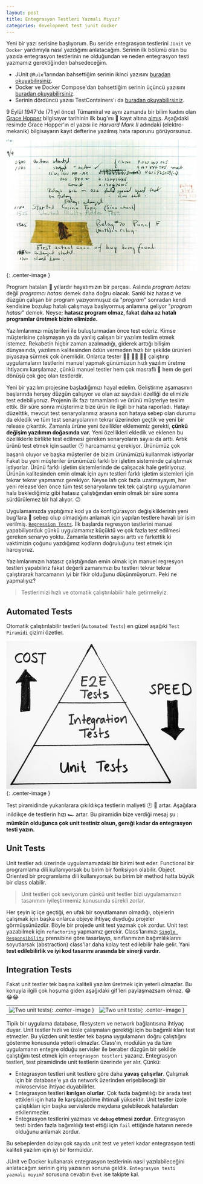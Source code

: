 ```yaml
---
layout: post
title: Entegrasyon Testleri Yazmalı Mıyız?
categories: development test junit docker
---
```

Yeni bir yazı serisine başlıyorum. Bu seride entegrasyon testlerini `JUnit` ve `Docker` yardımıyla nasıl yazdığımı anlatacağım. Serinin ilk bölümü olan bu yazıda entegrasyon testlerinin ne olduğundan ve neden entegrasyon testi yazmamız gerektiğinden bahsedeceğim. 

* JUnit `@Rule`'larından bahsettiğim serinin ikinci yazısını [buradan okuyabilirsiniz](/development/test/junit/docker/2018/02/20/Junit-rules.html).
* Docker ve Docker Compose'dan bahsettiğim serinin üçüncü yazısını [buradan okuyabilirsiniz](/development/test/junit/docker/2018/03/11/docker-ve-docker-compose.html).
* Serinin dördüncü yazısı TestContainers'ı da [buradan okuyabilirsiniz](/development/test/junit/docker/2018/03/18/testcontainers.html).

9 Eylül 1947'de (71 yıl önce) Tümamiral ve aynı zamanda bir bilim kadını olan [Grace Hopper](https://www.biography.com/people/grace-hopper-21406809) bilgisayar tarihinin ilk bug'ını 🐞 kayıt altına [almış](http://www.computerhistory.org/tdih/September/9/). Aşağıdaki resimde Grace Hopper'ın el yazısı ile *Harvard Mark II* adındaki (elektro-mekanik) bilgisayarın kayıt defterine yazılmış hata raporunu görüyorsunuz.

![First ever bug](/assets/integration_tests/first_recorded_bug.jpg){: .center-image }

Program hataları 🐞 yıllardır hayatımızın bir parçası. Aslında _program hatası_ değil _programcı hatası_ demek daha doğru olacak. Sanki biz hatasız ve düzgün çalışan bir program yazıyormuşuz da "*program*" sonradan kendi kendisine bozulup hatalı çalışmaya başlıyormuş anlamına geliyor "_program hatası_" demek. Neyse; __hatasız program olmaz, fakat daha az hatalı programlar üretmek bizim elimizde.__

Yazılımlarımızı müşterileri ile buluşturmadan önce test ederiz. Kimse müşterisine çalışmayan ya da yanlış çalışan bir yazılım teslim etmek istemez. Rekabetin hiçbir zaman azalmadığı, giderek arttığı bilişim dünyasında, yazılımın kalitesinden ödün vermeden hızlı bir şekilde ürünleri piyasaya sürmek çok önemlidir. Onlarca tester 👨‍💼 👩‍💼 👨‍💼 çalıştırıp uygulamaların testlerini manuel yapmak günümüzün hızlı yazılım üretme ihtiyacını karşılamaz, çünkü manuel testler hem çok masraflı 💸 hem de geri dönüşü çok geç olan testlerdir.

Yeni bir yazılım projesine başladığımızı hayal edelim. Geliştirme aşamasının başlarında herşey düzgün çalışıyor ve olan az sayıdaki özelliği de elimizle test edebiliyoruz. Projenin ilk fazı tamamlandı ve ürünü müşteriye teslim ettik. Bir süre sonra müşterimiz bize ürün ile ilgili bir hata raporladı. Hatayı düzelttik, mevcut test senaryolarımız arasına son hataya sebep olan durumu da ekledik ve tüm test senaryolarının tekrar üzerinden geçtik ve yeni bir release çıkarttık. Zamanla ürüne yeni özellikler eklememiz gerekti, __çünkü değişim yazılımın doğasında var.__ Yeni özellikleri ekledik ve eklenen bu özelliklerle birlikte test edilmesi gereken senaryoların sayısı da arttı. Artık ürünü test etmek için saatler 🕑 harcamamız gerekiyor. Ürünümüz çok başarılı oluyor ve başka müşteriler de bizim ürünümüzü kullanmak istiyorlar Fakat bu yeni müşteriler ürünümüzü farklı bir işletim sisteminde çalıştırmak istiyorlar. Ürünü farklı işletim sistemlerinde de çalışacak hale getiriyoruz. Ürünün kalitesinden emin olmak için aynı testleri farklı işletim sistemleri için tekrar tekrar yapmamız gerekiyor. Neyse lafı çok fazla uzatmayayım, her yeni release'den önce tüm test senaryolarını tek tek çalıştırıp uygulamanın hala beklediğimiz gibi hatasız çalıştığından emin olmak bir süre sonra sürdürülemez bir hal alıyor. 😕

Uygulamamızda yaptığımız kod ya da konfigürasyon değişikliklerinin yeni bug'lara 🐛 sebep olup olmadığını anlamak için yapılan testlere havalı bir isim verilmiş. [`Regression Tests`](https://stackoverflow.com/questions/3464629/what-does-regression-test-mean). İlk başlarda regresyon testlerini manuel yapabiliyorduk çünkü uygulamamız küçüktü ve çok fazla test edilmesi gereken senaryo yoktu. Zamanla testlerin sayısı arttı ve farkettik ki vaktimizin çoğunu yazdığımız kodların doğruluğunu test etmek için harcıyoruz.

Yazılımlarımızın hatasız çalıştığından emin olmak için manuel regresyon testleri yapabiliriz fakat değerli zamanımızı bu testleri tekrar tekrar çalıştırarak harcamanın iyi bir fikir olduğunu düşünmüyorum. Peki ne yapmalıyız? 

> Testlerimizi hızlı ve otomatik çalıştırılabilir hale getirmeliyiz.

## Automated Tests

Otomatik çalıştırılabilir testleri (`Automated Tests`) en güzel aşağıki `Test Piramidi` çizimi özetler. 

![Test Pyramid](/assets/integration_tests/test_pyramid.jpg){: .center-image }

Test piramidinde yukarılarara çıkıldıkça testlerin maliyeti 🕑 💸 artar. Aşağılara inildikçe de testlerin hızı 🏎️ artar. Bu piramidin bize verdiği mesaj şu : __mümkün olduğunca çok unit testiniz olsun, gereği kadar da entegrasyon testi yazın.__

## Unit Tests

Unit testler adı üzerinde uygulamamızdaki bir birimi test eder. Functional bir programlama dili kullanıyorsak bu birim bir fonksiyon olabilir. Object Oriented bir programlama dili kullanıyorsak bu birim bir method hatta büyük bir class olabilir. 

> Unit testleri çok seviyorum çünkü unit testler bizi uygulamamızın tasarımını iyileştirmemiz konusunda sürekli zorlar.

Her şeyin iç içe geçtiği, en ufak bir soyutlamanın olmadığı, objelerin çalışmak için başka onlarca objeye ihtiyaç duyduğu projeler görmüşsünüzdür. Böyle bir projede unit test yazmak çok zordur. Unit test yazabilmek için `refactoring` yapmamız gerekir. Class'larımızı [`Single Responsibility`](http://www.kurumsaljava.com/2009/10/14/single-responsibility-principle-srp-tek-sorumluk-prensibi/) prensibine göre tasarlayıp, sınıflarımızın bağımlılıklarını soyutlarsak (abstraction) class'lar daha kolay test edilebilir hale gelir. Yani __test edilebilirlik ve iyi kod tasarımı arasında bir sinerji vardır.__

## Integration Tests

Fakat unit testler tek başına kaliteli yazılım üretmek için yeterli olmazlar. Bu konuyla ilgili çok hoşuma giden aşağıdaki gif'leri paylaşmazsam olmaz. 😂😂😂

|     |      |
|-----|------|
![Two unit tests](/assets/integration_tests/no_integration_test.gif){: .center-image }|![Two unit tests](/assets/integration_tests/two_unit_tests.gif){: .center-image }

Tipik bir uygulama database, filesystem ve network bağlantısına ihtiyaç duyar. Unit testler hızlı ve izole çalışmaları gerektiği için bu bağımlılıkları test etmezler. Bu yüzden unit testler tek başına uygulamanın doğru çalıştığını gösterme konusunda yeterli olmazlar. Class'ın, modülün ya da tüm uygulamanın entegre olduğu servisler ile beraber düzgün bir şekilde çalıştığını test etmek için `entegrasyon testleri` yazarız. Entegrasyon testleri, test piramidinde unit testlerin üzerinde yer alır. Çünkü:

* Entegrasyon testleri unit testlere göre daha __yavaş çalışırlar__. Çalışmak için bir database'e ya da network üzerinden erişebileceği bir mikroservise ihtiyac duyabilirler.
* Entegrasyon testleri __kırılgan olurlar__. Çok fazla bağımlılığı bir arada test ettikleri için hata ile karşılaşabilme  ihtimali yüksektir. Unit testler izole çalıştıkları için başka servislerde meydana gelebilecek hatalardan etkilenmezler.
* Entegrasyon testlerini yazması ve __`debug` etmesi zordur__. Entegrasyon testi birden fazla bağımlılığı test ettiği için `fail` ettiğinde hatanın nerede olduğunu anlamak zordur.

Bu sebeplerden dolayı çok sayıda unit test ve yeteri kadar entegrasyon testi kaliteli yazılım için iyi bir formüldür.

JUnit ve Docker kullanarak entegrasyon testlerinin nasıl yazılabileceğini anlatacağım serinin giriş yazısının sonuna geldik. `Entegrasyon testi yazmalı mıyım?` sorusuna cevabın `Evet` ise takipte kal.